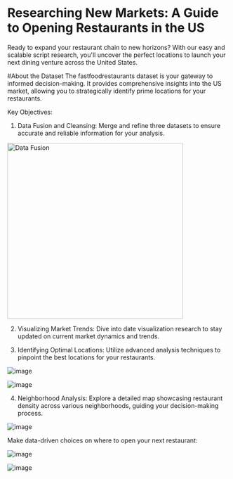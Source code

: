 <h1>Researching New Markets: A Guide to Opening Restaurants in the US</h1>
Ready to expand your restaurant chain to new horizons? With our easy and scalable script research, you'll uncover the perfect locations to launch your next dining venture across the United States.

#About the Dataset
The fastfoodrestaurants dataset is your gateway to informed decision-making. It provides comprehensive insights into the US market, allowing you to strategically identify prime locations for your restaurants.

Key Objectives:
1. Data Fusion and Cleansing: Merge and refine three datasets to ensure accurate and reliable information for your analysis.

<img src="https://user-images.githubusercontent.com/110884096/236779408-5bbb957f-d9f6-403a-ad22-63736782479e.png" alt="Data Fusion" width="400" />

2. Visualizing Market Trends: Dive into date visualization research to stay updated on current market dynamics and trends.

3. Identifying Optimal Locations: Utilize advanced analysis techniques to pinpoint the best locations for your restaurants.

![image](https://user-images.githubusercontent.com/110884096/236780107-46e8ebcd-a337-4fde-aac7-dfdbc4867853.png)

![image](https://user-images.githubusercontent.com/110884096/236791965-ad8f4165-27b5-46c4-98f3-d8648d877063.png)

4. Neighborhood Analysis: Explore a detailed map showcasing restaurant density across various neighborhoods, guiding your decision-making process.

![image](https://user-images.githubusercontent.com/110884096/236792430-41f91af5-3142-42cc-b432-25b3e809858a.png)

Make data-driven choices on where to open your next restaurant:

![image](https://user-images.githubusercontent.com/110884096/236792679-19f625e6-6343-4e94-9675-cf34d5e2b143.png)

![image](https://user-images.githubusercontent.com/110884096/236792756-129e4fae-f3e2-475e-8e51-8f6833661d81.png)



